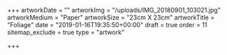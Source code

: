 +++
artworkDate = ""
artworkImg = "/uploads/IMG_20180901_103021.jpg"
artworkMedium = "Paper"
artworkSize = "23cm X 23cm"
artworkTitle = "Foliage"
date = "2019-01-16T19:35:50+00:00"
draft = true
order = 11
sitemap_exclude = true
type = "artwork"

+++

